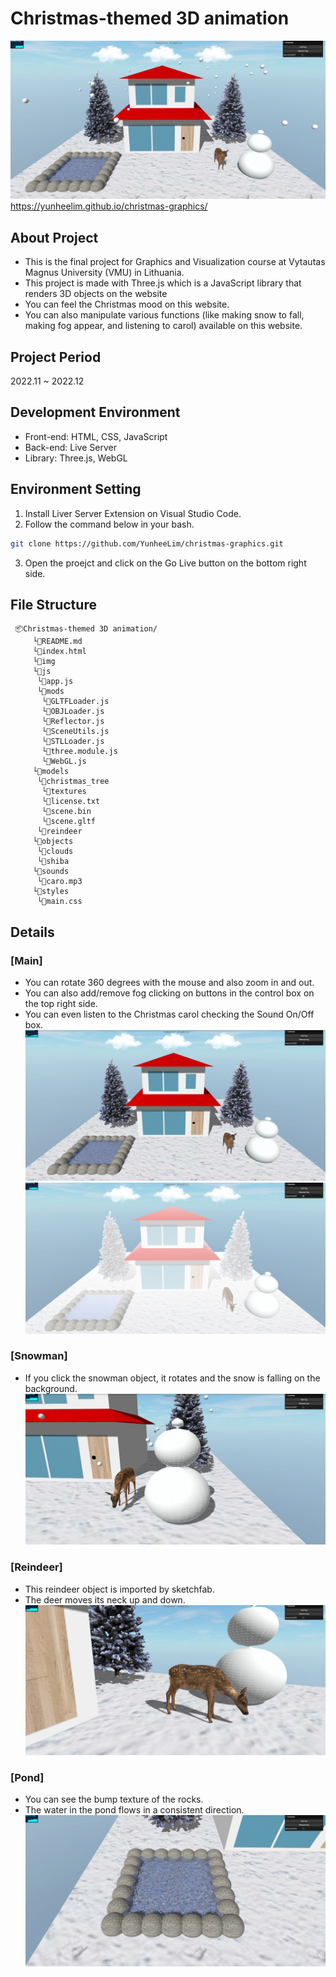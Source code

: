 # Christmas-themed 3D animation
![main](img/screenshots/image-1.png)
https://yunheelim.github.io/christmas-graphics/
## About Project
- This is the final project for Graphics and Visualization course at Vytautas Magnus University (VMU) in Lithuania.
- This project is made with Three.js which is a JavaScript library that renders 3D objects on the website
- You can feel the Christmas mood on this website.
- You can also manipulate various functions (like making snow to fall, making fog appear, and listening to carol) available on this website.

## Project Period
2022.11 ~ 2022.12

## Development Environment
- Front-end: HTML, CSS, JavaScript
- Back-end: Live Server
- Library: Three.js, WebGL

## Environment Setting
1. Install Liver Server Extension on Visual Studio Code.
2. Follow the command below in your bash.
```bash
git clone https://github.com/YunheeLim/christmas-graphics.git
```
3. Open the proejct and click on the Go Live button on the bottom right side.
## File Structure
```
 📦Christmas-themed 3D animation/
     └📜README.md
     └📜index.html
     └📂img
     └📂js
      └📜app.js
      └📂mods
       └📜GLTFLoader.js
       └📜OBJLoader.js
       └📜Reflector.js
       └📜SceneUtils.js
       └📜STLLoader.js
       └📜three.module.js
       └📜WebGL.js
     └📂models
      └📂christmas_tree
       └📂textures
       └📜license.txt
       └📜scene.bin
       └📜scene.gltf
      └📂reindeer
     └📂objects
      └📂clouds
      └📂shiba
     └📂sounds
      └📜caro.mp3
     └📂styles
      └📜main.css
```
    
## Details
### [Main]
- You can rotate 360 degrees with the mouse and also zoom in and out.
- You can also add/remove fog clicking on buttons in the control box on the top right side.
- You can even listen to the Christmas carol checking the Sound On/Off box.
![main2](img/screenshots/image4.png)
![main3](img/screenshots/image2.png)

### [Snowman]
- If you click the snowman object, it rotates and the snow is falling on the background.
![snowman](img/screenshots/image3.png)

### [Reindeer]
- This reindeer object is imported by sketchfab.
- The deer moves its neck up and down.
![reindeer](img/screenshots/image5.png)

### [Pond]
- You can see the bump texture of the rocks.
- The water in the pond flows in a consistent direction.
![pond](img/screenshots/image6.png)
